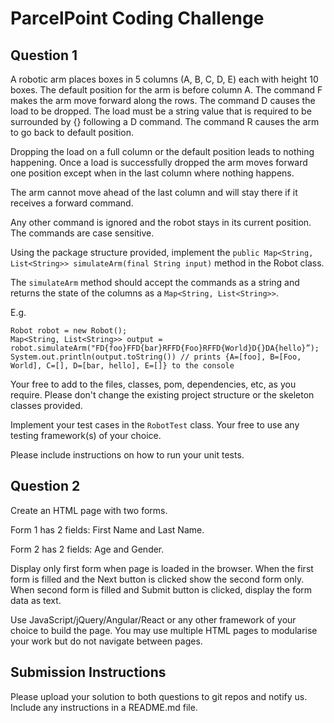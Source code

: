# ParcelPoint Coding Challenge



## Question 1

A robotic arm places boxes in 5 columns (A, B, C, D, E) each with height 10 boxes. The default position for the arm is before column A. The command F makes the arm move forward along the rows. The command D causes the load to be dropped. The load must be a string value that is required to be surrounded by {} following a D command. The command R causes the arm to go back to default position.

Dropping the load on a full column or the default position leads to nothing happening. Once a load is successfully dropped the arm moves forward one position except when in the last column where nothing happens.

The arm cannot move ahead of the last column and will stay there if it receives a forward command.

Any other command is ignored and the robot stays in its current position. The commands are case sensitive.

Using the package structure provided, implement the ```public Map<String, List<String>> simulateArm(final String input)``` method in the Robot class.

The ```simulateArm``` method should accept the commands as a string and returns the state of the columns as a ```Map<String, List<String>>```.

E.g.

```
Robot robot = new Robot();
Map<String, List<String>> output = robot.simulateArm("FD{foo}FFD{bar}RFFD{Foo}RFFD{World}D{}DA{hello}”);
System.out.println(output.toString()) // prints {A=[foo], B=[Foo, World], C=[], D=[bar, hello], E=[]} to the console
```
Your free to add to the files, classes, pom, dependencies, etc, as you require. Please don't change the existing project structure or the skeleton classes provided.

Implement your test cases in the ```RobotTest``` class. Your free to use any testing framework(s) of your choice.

Please include instructions on how to run your unit tests.



## Question 2

Create an HTML page with two forms.

Form 1 has 2 fields: First Name and Last Name.

Form 2 has 2 fields: Age and Gender.

Display only first form when page is loaded in the browser. When the first form is filled and the Next button is clicked show the second form only. When second form is filled and Submit button is clicked, display the form data as text.

Use JavaScript/jQuery/Angular/React or any other framework of your choice to build the page. You may use multiple HTML pages to modularise your work but do not navigate between pages.



## Submission Instructions

Please upload your solution to both questions to git repos and notify us. Include any instructions in a README.md file.
